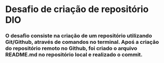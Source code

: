 # Desafio de criação de repositório DIO

### O desafio consiste na criação de um repositório utilizando Git/Github, através de comandos no terminal. Apoś a criação do repositório remoto no Github, foi criado o arquivo README.md no repositório local e realizado o commit.
